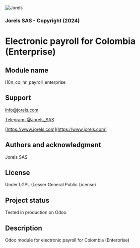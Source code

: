 ![Jorels](https://www.jorels.com/web/image/res.company/1/logo)
### Jorels SAS - Copyright (2024)

# Electronic payroll for Colombia (Enterprise)

## Module name
l10n_co_hr_payroll_enterprise

## Support

[info@jorels.com](mailto:info@jorels.com)

[Telegram: @Jorels_SAS](https://t.me/Jorels_SAS)

[https://www.jorels.com](https://www.jorels.com)

## Authors and acknowledgment
Jorels SAS

## License
Under LGPL (Lesser General Public License)

## Project status
Tested in production on Odoo.

## Description
Odoo module for electronic payroll for Colombia (Enterprise)
